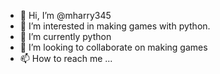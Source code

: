 - 👋 Hi, I’m @mharry345
- 👀 I’m interested in making games with python.
- 🌱 I’m currently python 
- 💞️ I’m looking to collaborate on making games
- 📫 How to reach me ...

<!---
mharry345/mharry345 is a ✨ special ✨ repository because its `README.md` (this file) appears on your GitHub profile.
You can click the Preview link to take a look at your changes.
--->

